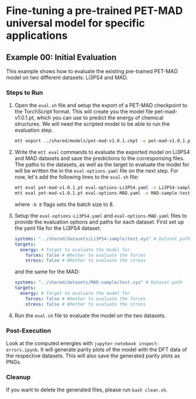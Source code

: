 # Fine-tuning a pre-trained PET-MAD universal model for specific applications

## Example 00: Initial Evaluation

This example shows how to evaluate the existing pre-trained PET-MAD model on two different datasets: Li3PS4 and MAD.

### Steps to Run
1. Open the `eval.sh` file and setup the export of a PET-MAD checkpoint to the
   TorchScript format. This will create you the model file pet-mad-v1.0.1.pt, 
   which you can use to predict the energy of chemical structures. 
   We will need the scripted model to be able to run the evaluation step.

   ```bash
   mtt export ../shared/models/pet-mad-v1.0.1.ckpt -o pet-mad-v1.0.1.pt
   ```

2. Write the `mtt eval` commands to evaluate the exported model on Li3PS4 and MAD datasets
   and save the predictions to the corresponsing files. The paths to the datasets, as well as the
   target to evaluate the model for will be written the in the `eval-options.yaml` file on the next
   step. For now, let's add the following lines to the `eval.sh` file:

   ```bash
   mtt eval pet-mad-v1.0.1.pt eval-options-Li3PS4.yaml -o Li3PS4-sample-test-predictions.xyz -b 8
   mtt eval pet-mad-v1.0.1.pt eval-options-MAD.yaml -o MAD-sample-test-predictions.xyz -b 8
   ```
   
   where `-b 8` flags sets the batch size to 8.

3. Setup the `eval-options-Li3PS4.yaml` and `eval-options-MAD.yaml` files to provide the evaluation options and paths for each dataset. 
   First set up the yaml file for the Li3PS4 dataset:

   ```yaml
   systems: "../shared/datasets/Li3PS4-sample/test.xyz" # Dataset path
   targets:
     energy: # Target to evaluate the model for
       forces: false # Whether to evaluate the forces
       stress: false # Whether to evaluate the stress
   ```
   and the same for the MAD:

   ```yaml
   systems: "../shared/datasets/MAD-sample/test.xyz" # Dataset path
   targets:
     energy: # Target to evaluate the model for
       forces: false # Whether to evaluate the forces
       stress: false # Whether to evaluate the stress
    ```

4. Run the `eval.sh` file to evaluate the model on the two datasets.


### Post-Execution

Look at the computed energies with `jupyter-notebook inspect-errors.ipynb`. It will generate parity plots of the model with the DFT data of the respective datasets. This will also save the generated parity plots as PNGs.

### Cleanup

If you want to delete the generated files, please run `bash clean.sh`.

